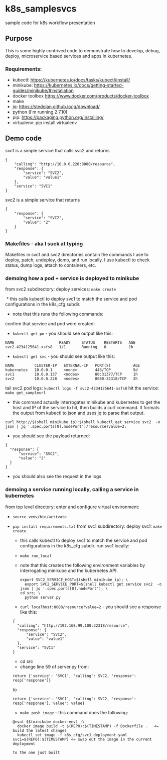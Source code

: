 # k8s_samplesvcs
sample code for k8s workflow presentation

## Purpose
This is some highly contrived code to demonstrate how to develop, debug, deploy, microservice based services and apps in kubernetes. 

### Requirements:
* kubectl: https://kubernetes.io/docs/tasks/kubectl/install/
* minikube: https://kubernetes.io/docs/getting-started-guides/minikube/#installation
* docker toolbox https://www.docker.com/products/docker-toolbox
* make 
* jq: https://stedolan.github.io/jq/download/
* python (I'm running 2.7.10)
* pip: https://packaging.python.org/installing/
* virtualenv: pip install virtualenv


## Demo code
svc1 is a simple service that calls svc2 and returns

```
{ 
    "calling": "http://10.0.0.228:8080/resource", 
    "response": { 
        "service": "SVC2", 
        "value": "value1" 
    }, 
    "service": "SVC1" 
}
```

svc2 is a simple service that returns 

```
{
    "response": {
        "service": "SVC2",
        "value": "2"
    }
}
```

### Makefiles - aka I suck at typing
Makefiles in svc1 and svc2 directories contain the commands I use to deploy, patch, undeploy, demo, and run locally. 
I use kubectl to check status, dump logs, attach to containers, etc. 

### demoing how a pod + service is deployed to minikube

from svc2 subdirectory:
deploy services: `make create` 

  * this calls kubectl to deploy svc1 to match the  service and pod configurations in the k8s_cfg subdir. 
  * note that this runs the following commands:
  
  
confirm that service and pod were created:

  * `kubectl get po` - you should see output like this:
  
  ```
  NAME                    READY     STATUS    RESTARTS   AGE
  svc2-4234125641-xsfs8   1/1       Running   0          1h
  ```
  
  * `kubectl get svc` - you should see output like this:
  
  ```
  NAME         CLUSTER-IP   EXTERNAL-IP   PORT(S)          AGE
  kubernetes   10.0.0.1     <none>        443/TCP          5d
  svc1         10.0.0.137   <nodes>       80:31377/TCP     1h
  svc2         10.0.0.228   <nodes>       8080:32318/TCP   2h
  ```

tail  svc2 pod logs: `kubectl logs -f svc2-4234125641-xsfs8`
hit the service: `make get_sampleurl`
  * this command actually interrogates minikube and kubernetes to get the host and IP of the service to hit, then builds a
  curl command. It formats the output from kubectl to json and uses jq to parse that output. 

  ```
  curl http://$(shell minikube ip):$(shell kubectl get service svc2  -o json | jq '.spec.ports[0].nodePort')/resource?value=2;
  ```
  
  * you should see the payload returned: 
  
  ```
  {
    "response": {
        "service": "SVC2",
        "value": "2"
    }
  }
  ```
  
  * you should also see the request in the logs
  
### demoing a service running locally, calling a service in kubernetes
from top level directory:
enter and configure virtual environment: 
* `source venv/bin/activate`
* `pip install requirements.txt`
from svc1 subdirectory:
deploy svc1: `make create`
  * this calls kubectl to deploy svc1 to match the  service and pod configurations in the k8s_cfg subdir. 
run svc1 locally:
  * `make run_local`
  * note that this creates the following environment variables by interrogating minikube and the kubernetes API.
  
    ```
    export SVC2_SERVICE_HOST=$(shell minikube ip); \
	  export SVC2_SERVICE_PORT=$(shell kubectl get service svc2  -o json | jq '.spec.ports[0].nodePort'); \
    cd src; \
	  python server.py
    ```
    
  * `curl localhost:8080/resource?value=2` - you should see a response like this:
  
  ```
  {
    "calling": "http://192.168.99.100:32318/resource",
    "response": {
        "service": "SVC2",
        "value": "value1"
    },
    "service": "SVC1"
  }
  ```
  
  * cd src
  * change line 59 of server.py from:
  
  ```
  return {'service': 'SVC1', 'calling': SVC2, 'response': resp['response']}
  ```
  
  to
  
  ```
  return {'service': 'SVC1', 'calling': SVC2, 'response': resp['response'],'value': value}
  ```
  
  * `make push_image` - this command does the following: 
  
  ```
  @eval $$(minikube docker-env) ;\
	docker image build -t $(REPO):$(TIMESTAMP) -f Dockerfile .   <= build the latest changes
	kubectl set image -f k8s_cfg/svc1_deployment.yaml svc1=$(REPO):$(TIMESTAMP) <= swap out the image in the current deployment
                                                                                 to the one just built
  ```                                                                                
  
  

  

